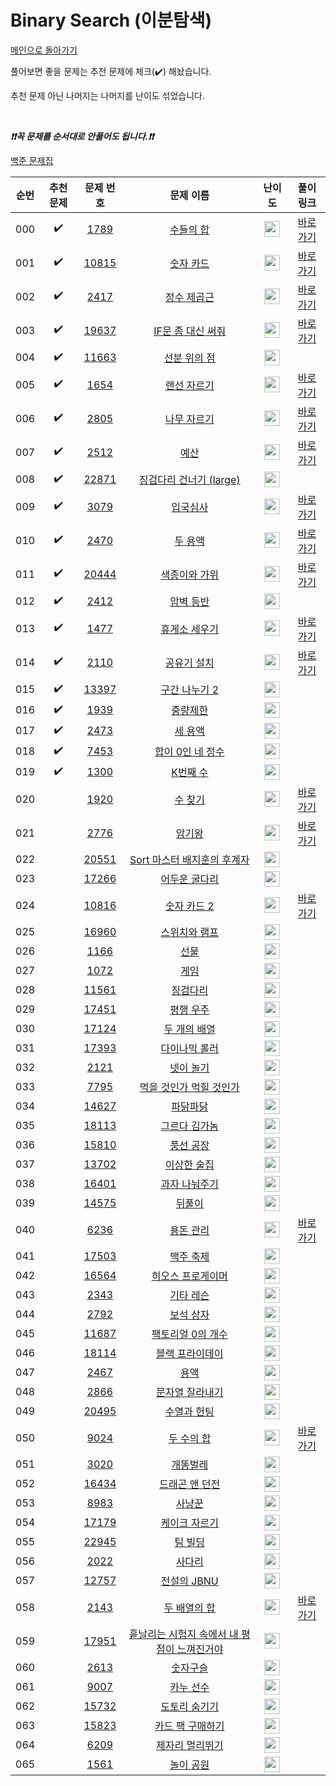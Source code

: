 # Binary Search (이분탐색)

[메인으로 돌아가기](https://github.com/tony9402/baekjoon)

풀어보면 좋을 문제는 추천 문제에 체크(:heavy_check_mark:) 해놨습니다.

추천 문제 아닌 나머지는 나머지를 난이도 섞었습니다.

<br>

***❗️❗️꼭 문제를 순서대로 안풀어도 됩니다.❗️❗️***

[백준 문제집](https://www.acmicpc.net/workbook/view/7277)


|순번|추천 문제|문제 번호|문제 이름|난이도|풀이 링크|
|:--:|:--:|:--:|:--:|:--:|:--:|
|000|:heavy_check_mark:|<a href="https://www.acmicpc.net/problem/1789" target="_blank">1789</a>|<a href="https://www.acmicpc.net/problem/1789" target="_blank">수들의 합</a>|<img height="25px" width="25px" src="https://static.solved.ac/tier_small/6.svg"/>|<a href="./../../solution/binary_search/1789" target="_blank">바로 가기</a>|
|001|:heavy_check_mark:|<a href="https://www.acmicpc.net/problem/10815" target="_blank">10815</a>|<a href="https://www.acmicpc.net/problem/10815" target="_blank">숫자 카드</a>|<img height="25px" width="25px" src="https://static.solved.ac/tier_small/6.svg"/>|<a href="./../../solution/binary_search/10815" target="_blank">바로 가기</a>|
|002|:heavy_check_mark:|<a href="https://www.acmicpc.net/problem/2417" target="_blank">2417</a>|<a href="https://www.acmicpc.net/problem/2417" target="_blank">정수 제곱근</a>|<img height="25px" width="25px" src="https://static.solved.ac/tier_small/7.svg"/>|<a href="./../../solution/binary_search/2417" target="_blank">바로 가기</a>|
|003|:heavy_check_mark:|<a href="https://www.acmicpc.net/problem/19637" target="_blank">19637</a>|<a href="https://www.acmicpc.net/problem/19637" target="_blank">IF문 좀 대신 써줘</a>|<img height="25px" width="25px" src="https://static.solved.ac/tier_small/8.svg"/>|<a href="./../../solution/binary_search/19637" target="_blank">바로 가기</a>|
|004|:heavy_check_mark:|<a href="https://www.acmicpc.net/problem/11663" target="_blank">11663</a>|<a href="https://www.acmicpc.net/problem/11663" target="_blank">선분 위의 점</a>|<img height="25px" width="25px" src="https://static.solved.ac/tier_small/8.svg"/>||
|005|:heavy_check_mark:|<a href="https://www.acmicpc.net/problem/1654" target="_blank">1654</a>|<a href="https://www.acmicpc.net/problem/1654" target="_blank">랜선 자르기</a>|<img height="25px" width="25px" src="https://static.solved.ac/tier_small/9.svg"/>|<a href="./../../solution/binary_search/1654" target="_blank">바로 가기</a>|
|006|:heavy_check_mark:|<a href="https://www.acmicpc.net/problem/2805" target="_blank">2805</a>|<a href="https://www.acmicpc.net/problem/2805" target="_blank">나무 자르기</a>|<img height="25px" width="25px" src="https://static.solved.ac/tier_small/9.svg"/>|<a href="./../../solution/binary_search/2805" target="_blank">바로 가기</a>|
|007|:heavy_check_mark:|<a href="https://www.acmicpc.net/problem/2512" target="_blank">2512</a>|<a href="https://www.acmicpc.net/problem/2512" target="_blank">예산</a>|<img height="25px" width="25px" src="https://static.solved.ac/tier_small/9.svg"/>|<a href="./../../solution/binary_search/2512" target="_blank">바로 가기</a>|
|008|:heavy_check_mark:|<a href="https://www.acmicpc.net/problem/22871" target="_blank">22871</a>|<a href="https://www.acmicpc.net/problem/22871" target="_blank">징검다리 건너기 (large)</a>|<img height="25px" width="25px" src="https://static.solved.ac/tier_small/10.svg"/>||
|009|:heavy_check_mark:|<a href="https://www.acmicpc.net/problem/3079" target="_blank">3079</a>|<a href="https://www.acmicpc.net/problem/3079" target="_blank">입국심사</a>|<img height="25px" width="25px" src="https://static.solved.ac/tier_small/11.svg"/>|<a href="./../../solution/binary_search/3079" target="_blank">바로 가기</a>|
|010|:heavy_check_mark:|<a href="https://www.acmicpc.net/problem/2470" target="_blank">2470</a>|<a href="https://www.acmicpc.net/problem/2470" target="_blank">두 용액</a>|<img height="25px" width="25px" src="https://static.solved.ac/tier_small/11.svg"/>|<a href="./../../solution/binary_search/2470" target="_blank">바로 가기</a>|
|011|:heavy_check_mark:|<a href="https://www.acmicpc.net/problem/20444" target="_blank">20444</a>|<a href="https://www.acmicpc.net/problem/20444" target="_blank">색종이와 가위</a>|<img height="25px" width="25px" src="https://static.solved.ac/tier_small/11.svg"/>|<a href="./../../solution/binary_search/20444" target="_blank">바로 가기</a>|
|012|:heavy_check_mark:|<a href="https://www.acmicpc.net/problem/2412" target="_blank">2412</a>|<a href="https://www.acmicpc.net/problem/2412" target="_blank">암벽 등반</a>|<img height="25px" width="25px" src="https://static.solved.ac/tier_small/12.svg"/>||
|013|:heavy_check_mark:|<a href="https://www.acmicpc.net/problem/1477" target="_blank">1477</a>|<a href="https://www.acmicpc.net/problem/1477" target="_blank">휴게소 세우기</a>|<img height="25px" width="25px" src="https://static.solved.ac/tier_small/12.svg"/>|<a href="./../../solution/binary_search/1477" target="_blank">바로 가기</a>|
|014|:heavy_check_mark:|<a href="https://www.acmicpc.net/problem/2110" target="_blank">2110</a>|<a href="https://www.acmicpc.net/problem/2110" target="_blank">공유기 설치</a>|<img height="25px" width="25px" src="https://static.solved.ac/tier_small/12.svg"/>|<a href="./../../solution/binary_search/2110" target="_blank">바로 가기</a>|
|015|:heavy_check_mark:|<a href="https://www.acmicpc.net/problem/13397" target="_blank">13397</a>|<a href="https://www.acmicpc.net/problem/13397" target="_blank">구간 나누기 2</a>|<img height="25px" width="25px" src="https://static.solved.ac/tier_small/12.svg"/>||
|016|:heavy_check_mark:|<a href="https://www.acmicpc.net/problem/1939" target="_blank">1939</a>|<a href="https://www.acmicpc.net/problem/1939" target="_blank">중량제한</a>|<img height="25px" width="25px" src="https://static.solved.ac/tier_small/13.svg"/>||
|017|:heavy_check_mark:|<a href="https://www.acmicpc.net/problem/2473" target="_blank">2473</a>|<a href="https://www.acmicpc.net/problem/2473" target="_blank">세 용액</a>|<img height="25px" width="25px" src="https://static.solved.ac/tier_small/13.svg"/>||
|018|:heavy_check_mark:|<a href="https://www.acmicpc.net/problem/7453" target="_blank">7453</a>|<a href="https://www.acmicpc.net/problem/7453" target="_blank">합이 0인 네 정수</a>|<img height="25px" width="25px" src="https://static.solved.ac/tier_small/14.svg"/>||
|019|:heavy_check_mark:|<a href="https://www.acmicpc.net/problem/1300" target="_blank">1300</a>|<a href="https://www.acmicpc.net/problem/1300" target="_blank">K번째 수</a>|<img height="25px" width="25px" src="https://static.solved.ac/tier_small/15.svg"/>||
|020||<a href="https://www.acmicpc.net/problem/1920" target="_blank">1920</a>|<a href="https://www.acmicpc.net/problem/1920" target="_blank">수 찾기</a>|<img height="25px" width="25px" src="https://static.solved.ac/tier_small/7.svg"/>|<a href="./../../solution/binary_search/1920" target="_blank">바로 가기</a>|
|021||<a href="https://www.acmicpc.net/problem/2776" target="_blank">2776</a>|<a href="https://www.acmicpc.net/problem/2776" target="_blank">암기왕</a>|<img height="25px" width="25px" src="https://static.solved.ac/tier_small/7.svg"/>|<a href="./../../solution/binary_search/2776" target="_blank">바로 가기</a>|
|022||<a href="https://www.acmicpc.net/problem/20551" target="_blank">20551</a>|<a href="https://www.acmicpc.net/problem/20551" target="_blank">Sort 마스터 배지훈의 후계자</a>|<img height="25px" width="25px" src="https://static.solved.ac/tier_small/7.svg"/>||
|023||<a href="https://www.acmicpc.net/problem/17266" target="_blank">17266</a>|<a href="https://www.acmicpc.net/problem/17266" target="_blank">어두운 굴다리</a>|<img height="25px" width="25px" src="https://static.solved.ac/tier_small/7.svg"/>||
|024||<a href="https://www.acmicpc.net/problem/10816" target="_blank">10816</a>|<a href="https://www.acmicpc.net/problem/10816" target="_blank">숫자 카드 2</a>|<img height="25px" width="25px" src="https://static.solved.ac/tier_small/7.svg"/>|<a href="./../../solution/binary_search/10816" target="_blank">바로 가기</a>|
|025||<a href="https://www.acmicpc.net/problem/16960" target="_blank">16960</a>|<a href="https://www.acmicpc.net/problem/16960" target="_blank">스위치와 램프</a>|<img height="25px" width="25px" src="https://static.solved.ac/tier_small/7.svg"/>||
|026||<a href="https://www.acmicpc.net/problem/1166" target="_blank">1166</a>|<a href="https://www.acmicpc.net/problem/1166" target="_blank">선물</a>|<img height="25px" width="25px" src="https://static.solved.ac/tier_small/8.svg"/>||
|027||<a href="https://www.acmicpc.net/problem/1072" target="_blank">1072</a>|<a href="https://www.acmicpc.net/problem/1072" target="_blank">게임</a>|<img height="25px" width="25px" src="https://static.solved.ac/tier_small/8.svg"/>||
|028||<a href="https://www.acmicpc.net/problem/11561" target="_blank">11561</a>|<a href="https://www.acmicpc.net/problem/11561" target="_blank">징검다리</a>|<img height="25px" width="25px" src="https://static.solved.ac/tier_small/8.svg"/>||
|029||<a href="https://www.acmicpc.net/problem/17451" target="_blank">17451</a>|<a href="https://www.acmicpc.net/problem/17451" target="_blank">평행 우주</a>|<img height="25px" width="25px" src="https://static.solved.ac/tier_small/8.svg"/>||
|030||<a href="https://www.acmicpc.net/problem/17124" target="_blank">17124</a>|<a href="https://www.acmicpc.net/problem/17124" target="_blank">두 개의 배열</a>|<img height="25px" width="25px" src="https://static.solved.ac/tier_small/8.svg"/>||
|031||<a href="https://www.acmicpc.net/problem/17393" target="_blank">17393</a>|<a href="https://www.acmicpc.net/problem/17393" target="_blank">다이나믹 롤러</a>|<img height="25px" width="25px" src="https://static.solved.ac/tier_small/8.svg"/>||
|032||<a href="https://www.acmicpc.net/problem/2121" target="_blank">2121</a>|<a href="https://www.acmicpc.net/problem/2121" target="_blank">넷이 놀기</a>|<img height="25px" width="25px" src="https://static.solved.ac/tier_small/8.svg"/>||
|033||<a href="https://www.acmicpc.net/problem/7795" target="_blank">7795</a>|<a href="https://www.acmicpc.net/problem/7795" target="_blank">먹을 것인가 먹힐 것인가</a>|<img height="25px" width="25px" src="https://static.solved.ac/tier_small/8.svg"/>||
|034||<a href="https://www.acmicpc.net/problem/14627" target="_blank">14627</a>|<a href="https://www.acmicpc.net/problem/14627" target="_blank">파닭파닭</a>|<img height="25px" width="25px" src="https://static.solved.ac/tier_small/9.svg"/>||
|035||<a href="https://www.acmicpc.net/problem/18113" target="_blank">18113</a>|<a href="https://www.acmicpc.net/problem/18113" target="_blank">그르다 김가놈</a>|<img height="25px" width="25px" src="https://static.solved.ac/tier_small/9.svg"/>||
|036||<a href="https://www.acmicpc.net/problem/15810" target="_blank">15810</a>|<a href="https://www.acmicpc.net/problem/15810" target="_blank">풍선 공장</a>|<img height="25px" width="25px" src="https://static.solved.ac/tier_small/9.svg"/>||
|037||<a href="https://www.acmicpc.net/problem/13702" target="_blank">13702</a>|<a href="https://www.acmicpc.net/problem/13702" target="_blank">이상한 술집</a>|<img height="25px" width="25px" src="https://static.solved.ac/tier_small/9.svg"/>||
|038||<a href="https://www.acmicpc.net/problem/16401" target="_blank">16401</a>|<a href="https://www.acmicpc.net/problem/16401" target="_blank">과자 나눠주기</a>|<img height="25px" width="25px" src="https://static.solved.ac/tier_small/9.svg"/>||
|039||<a href="https://www.acmicpc.net/problem/14575" target="_blank">14575</a>|<a href="https://www.acmicpc.net/problem/14575" target="_blank">뒤풀이</a>|<img height="25px" width="25px" src="https://static.solved.ac/tier_small/10.svg"/>||
|040||<a href="https://www.acmicpc.net/problem/6236" target="_blank">6236</a>|<a href="https://www.acmicpc.net/problem/6236" target="_blank">용돈 관리</a>|<img height="25px" width="25px" src="https://static.solved.ac/tier_small/10.svg"/>|<a href="./../../solution/binary_search/6236" target="_blank">바로 가기</a>|
|041||<a href="https://www.acmicpc.net/problem/17503" target="_blank">17503</a>|<a href="https://www.acmicpc.net/problem/17503" target="_blank">맥주 축제</a>|<img height="25px" width="25px" src="https://static.solved.ac/tier_small/10.svg"/>||
|042||<a href="https://www.acmicpc.net/problem/16564" target="_blank">16564</a>|<a href="https://www.acmicpc.net/problem/16564" target="_blank">히오스 프로게이머</a>|<img height="25px" width="25px" src="https://static.solved.ac/tier_small/10.svg"/>||
|043||<a href="https://www.acmicpc.net/problem/2343" target="_blank">2343</a>|<a href="https://www.acmicpc.net/problem/2343" target="_blank">기타 레슨</a>|<img height="25px" width="25px" src="https://static.solved.ac/tier_small/10.svg"/>||
|044||<a href="https://www.acmicpc.net/problem/2792" target="_blank">2792</a>|<a href="https://www.acmicpc.net/problem/2792" target="_blank">보석 상자</a>|<img height="25px" width="25px" src="https://static.solved.ac/tier_small/10.svg"/>||
|045||<a href="https://www.acmicpc.net/problem/11687" target="_blank">11687</a>|<a href="https://www.acmicpc.net/problem/11687" target="_blank">팩토리얼 0의 개수</a>|<img height="25px" width="25px" src="https://static.solved.ac/tier_small/10.svg"/>||
|046||<a href="https://www.acmicpc.net/problem/18114" target="_blank">18114</a>|<a href="https://www.acmicpc.net/problem/18114" target="_blank">블랙 프라이데이</a>|<img height="25px" width="25px" src="https://static.solved.ac/tier_small/11.svg"/>||
|047||<a href="https://www.acmicpc.net/problem/2467" target="_blank">2467</a>|<a href="https://www.acmicpc.net/problem/2467" target="_blank">용액</a>|<img height="25px" width="25px" src="https://static.solved.ac/tier_small/11.svg"/>||
|048||<a href="https://www.acmicpc.net/problem/2866" target="_blank">2866</a>|<a href="https://www.acmicpc.net/problem/2866" target="_blank">문자열 잘라내기</a>|<img height="25px" width="25px" src="https://static.solved.ac/tier_small/11.svg"/>||
|049||<a href="https://www.acmicpc.net/problem/20495" target="_blank">20495</a>|<a href="https://www.acmicpc.net/problem/20495" target="_blank">수열과 헌팅</a>|<img height="25px" width="25px" src="https://static.solved.ac/tier_small/11.svg"/>||
|050||<a href="https://www.acmicpc.net/problem/9024" target="_blank">9024</a>|<a href="https://www.acmicpc.net/problem/9024" target="_blank">두 수의 합</a>|<img height="25px" width="25px" src="https://static.solved.ac/tier_small/11.svg"/>|<a href="./../../solution/binary_search/9024" target="_blank">바로 가기</a>|
|051||<a href="https://www.acmicpc.net/problem/3020" target="_blank">3020</a>|<a href="https://www.acmicpc.net/problem/3020" target="_blank">개똥벌레</a>|<img height="25px" width="25px" src="https://static.solved.ac/tier_small/11.svg"/>||
|052||<a href="https://www.acmicpc.net/problem/16434" target="_blank">16434</a>|<a href="https://www.acmicpc.net/problem/16434" target="_blank">드래곤 앤 던전</a>|<img height="25px" width="25px" src="https://static.solved.ac/tier_small/12.svg"/>||
|053||<a href="https://www.acmicpc.net/problem/8983" target="_blank">8983</a>|<a href="https://www.acmicpc.net/problem/8983" target="_blank">사냥꾼</a>|<img height="25px" width="25px" src="https://static.solved.ac/tier_small/12.svg"/>||
|054||<a href="https://www.acmicpc.net/problem/17179" target="_blank">17179</a>|<a href="https://www.acmicpc.net/problem/17179" target="_blank">케이크 자르기</a>|<img height="25px" width="25px" src="https://static.solved.ac/tier_small/12.svg"/>||
|055||<a href="https://www.acmicpc.net/problem/22945" target="_blank">22945</a>|<a href="https://www.acmicpc.net/problem/22945" target="_blank">팀 빌딩</a>|<img height="25px" width="25px" src="https://static.solved.ac/tier_small/12.svg"/>||
|056||<a href="https://www.acmicpc.net/problem/2022" target="_blank">2022</a>|<a href="https://www.acmicpc.net/problem/2022" target="_blank">사다리</a>|<img height="25px" width="25px" src="https://static.solved.ac/tier_small/12.svg"/>||
|057||<a href="https://www.acmicpc.net/problem/12757" target="_blank">12757</a>|<a href="https://www.acmicpc.net/problem/12757" target="_blank">전설의 JBNU</a>|<img height="25px" width="25px" src="https://static.solved.ac/tier_small/13.svg"/>||
|058||<a href="https://www.acmicpc.net/problem/2143" target="_blank">2143</a>|<a href="https://www.acmicpc.net/problem/2143" target="_blank">두 배열의 합</a>|<img height="25px" width="25px" src="https://static.solved.ac/tier_small/13.svg"/>|<a href="./../../solution/binary_search/2143" target="_blank">바로 가기</a>|
|059||<a href="https://www.acmicpc.net/problem/17951" target="_blank">17951</a>|<a href="https://www.acmicpc.net/problem/17951" target="_blank">흩날리는 시험지 속에서 내 평점이 느껴진거야</a>|<img height="25px" width="25px" src="https://static.solved.ac/tier_small/13.svg"/>||
|060||<a href="https://www.acmicpc.net/problem/2613" target="_blank">2613</a>|<a href="https://www.acmicpc.net/problem/2613" target="_blank">숫자구슬</a>|<img height="25px" width="25px" src="https://static.solved.ac/tier_small/14.svg"/>||
|061||<a href="https://www.acmicpc.net/problem/9007" target="_blank">9007</a>|<a href="https://www.acmicpc.net/problem/9007" target="_blank">카누 선수</a>|<img height="25px" width="25px" src="https://static.solved.ac/tier_small/14.svg"/>||
|062||<a href="https://www.acmicpc.net/problem/15732" target="_blank">15732</a>|<a href="https://www.acmicpc.net/problem/15732" target="_blank">도토리 숨기기</a>|<img height="25px" width="25px" src="https://static.solved.ac/tier_small/14.svg"/>||
|063||<a href="https://www.acmicpc.net/problem/15823" target="_blank">15823</a>|<a href="https://www.acmicpc.net/problem/15823" target="_blank">카드 팩 구매하기</a>|<img height="25px" width="25px" src="https://static.solved.ac/tier_small/14.svg"/>||
|064||<a href="https://www.acmicpc.net/problem/6209" target="_blank">6209</a>|<a href="https://www.acmicpc.net/problem/6209" target="_blank">제자리 멀리뛰기</a>|<img height="25px" width="25px" src="https://static.solved.ac/tier_small/14.svg"/>||
|065||<a href="https://www.acmicpc.net/problem/1561" target="_blank">1561</a>|<a href="https://www.acmicpc.net/problem/1561" target="_blank">놀이 공원</a>|<img height="25px" width="25px" src="https://static.solved.ac/tier_small/15.svg"/>||